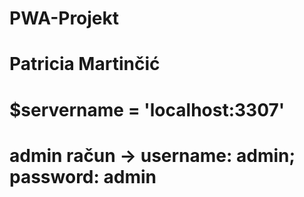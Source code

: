 # PWA-Projekt
# Patricia Martinčić

# $servername = 'localhost:3307'
# admin račun -> username: admin; password: admin
